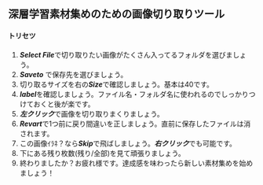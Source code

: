 ## 深層学習素材集めのための画像切り取りツール

#### トリセツ

1. ***Select File***で切り取りたい画像がたくさん入ってるフォルダを選びましょう。
2. ***Saveto*** で保存先を選びましょう。
3. 切り取るサイズを右の***Size***で確認しましょう。基本は40です。
4. ***label***を確認しましょう。ファイル名・フォルダ名に使われるのでしっかりつけておくと後が楽です。
5. ***左クリック***で画像を切り取りまくりましょう。
6. ***Revart***で1つ前に戻り間違いを正しましょう。直前に保存したファイルは消されます。
7. この画像ｲﾗﾈ？なら***Skip***で飛ばしましょう。***右クリック***でも可能です。
8. 下にある残り枚数(残り/全部)を見て頑張りましょう。
9. 終わりましたか？お疲れ様です。達成感を味わったら新しい素材集めを始めましょう！
